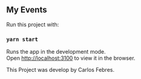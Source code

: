 ## My Events

Run this project with:

### `yarn start`

Runs the app in the development mode.<br />
Open [http://localhost:3100](http://localhost:3100) to view it in the browser.

This Project was develop by Carlos Febres.
